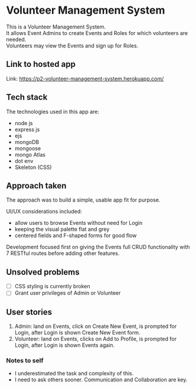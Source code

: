 # Volunteer Management System
This is a Volunteer Management System.  
It allows Event Admins to create Events and Roles for which volunteers are needed.  
Volunteers may view the Events and sign up for Roles. 

## Link to hosted app
Link: https://p2-volunteer-management-system.herokuapp.com/

## Tech stack
The technologies used in this app are:  
- node js
- express js
- ejs 
- mongoDB
- mongoose
- mongo Atlas 
- dot env
- Skeleton (CSS)

## Approach taken
The approach was to build a simple, usable app fit for purpose.  
  
UI/UX considerations included:
- allow users to browse Events without need for Login
- keeping the visual palette flat and grey
- centered fields and F-shaped forms for good flow
  
Development focused first on giving the Events full CRUD functionality with 7 RESTful routes before adding other features.  

## Unsolved problems
- [ ] CSS styling is currently broken
- [ ] Grant user privileges of Admin or Volunteer

## User stories
1. Admin: land on Events, click on Create New Event, is prompted for Login, after Login is shown Create New Event form.
2. Volunteer: land on Events, clicks on Add to Profile, is prompted for Login, after Login is shown Events again. 

### Notes to self
- I underestimated the task and complexity of this.
- I need to ask others sooner. Communication and Collaboration are key. 



